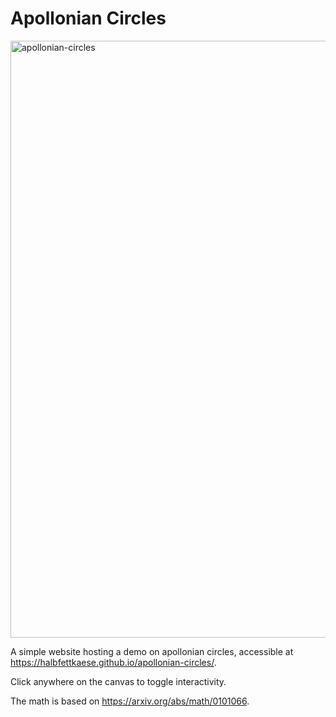 # Apollonian Circles

[<img width="1920" height="955" alt="apollonian-circles" src="https://github.com/user-attachments/assets/7333aaf5-62ac-4e4e-9430-b39797ba7b6e" />](<https://halbfettkaese.github.io/apollonian-circles/>)

A simple website hosting a demo on apollonian circles, accessible at https://halbfettkaese.github.io/apollonian-circles/.

Click anywhere on the canvas to toggle interactivity.

The math is based on https://arxiv.org/abs/math/0101066.
